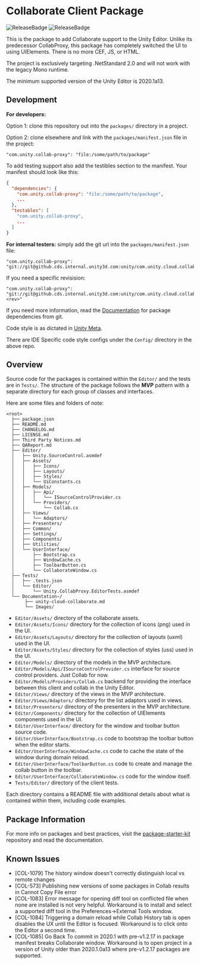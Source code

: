 # Collaborate Client Package
![ReleaseBadge](https://badges.cds.internal.unity3d.com/packages/com.unity.collab-proxy/release-badge.svg) ![ReleaseBadge](https://badges.cds.internal.unity3d.com/packages/com.unity.collab-proxy/candidates-badge.svg)

This is the package to add Collaborate support to the Unity Editor. Unlike its predecessor CollabProxy,
this package has completely switched the UI to using UIElements. There is no more CEF, JS, or HTML.

The project is exclusively targeting .NetStandard 2.0 and will not work with the legacy Mono runtime.

The minimum supported version of the Unity Editor is 2020.1a13.

## Development
**For developers:**

Option 1: clone this repository out into the `packages/` directory in a project.

Option 2: clone elsewhere and link with the `packages/manifest.json` file in the project:
```
"com.unity.collab-proxy": "file:/some/path/to/package"
```
To add testing support also add the testibles section to the manifest. Your manifest should look like this:
```json
{
  "dependencies": {
    "com.unity.collab-proxy": "file:/some/path/to/package",
    ...
  },
  "testables": [
    "com.unity.collab-proxy",
    ...
  ]
}
```

**For internal testers:** simply add the git url into the `packages/manifest.json` file:
```
"com.unity.collab-proxy": "git://git@github.cds.internal.unity3d.com:unity/com.unity.cloud.collaborate.git"
```
If you need a specific revisision:
```
"com.unity.collab-proxy": "git://git@github.cds.internal.unity3d.com:unity/com.unity.cloud.collaborate.git#<rev>"
```
If you need more information, read the [Documentation](https://docs.unity3d.com/Manual/upm-dependencies.html#Git) for package dependencies from git.

Code style is as dictated in [Unity Meta](https://github.cds.internal.unity3d.com/unity/unity-meta).

There are IDE Specific code style configs under the `Config/` directory in the above repo.

## Overview
Source code for the packages is contained within the `Editor/`
and the tests are in `Tests/`. The structure of the package follows
the **MVP** pattern with a separate directory for each group of classes
and interfaces.

Here are some files and folders of note:
```none
<root>
  ├── package.json
  ├── README.md
  ├── CHANGELOG.md
  ├── LICENSE.md
  ├── Third Party Notices.md
  ├── QAReport.md
  ├── Editor/
  │   ├── Unity.SourceControl.asmdef
  │   ├── Assets/
  │   │   ├── Icons/
  │   │   ├── Layouts/
  │   │   ├── Styles/
  │   │   └── UiConstants.cs
  │   ├── Models/
  │   │   ├── Api/
  │   │   │   └── ISourceControlProvider.cs
  │   │   └── Providers/
  │   │       └── Collab.cs
  │   ├── Views/
  │   │   └── Adaptors/
  │   ├── Presenters/
  │   ├── Common/
  │   ├── Settings/
  │   ├── Components/
  │   ├── Utilities/
  │   └── UserInterface/
  │       ├── Bootstrap.cs
  │       ├── WindowCache.cs
  │       ├── ToolbarButton.cs
  │       └── CollaborateWindow.cs
  ├── Tests/
  │   ├── .tests.json
  │   └── Editor/
  │       └── Unity.CollabProxy.EditorTests.asmdef
  └── Documentation~/
       ├── unity-cloud-collaborate.md
       └── Images/
```

- `Editor/Assets/` directory of the collaborate assets.
- `Editor/Assets/Icons/` directory for the collection of icons (png) used in the UI.
- `Editor/Assets/Layouts/` directory for the collection of layouts (uxml) used in the UI.
- `Editor/Assets/Styles/` directory for the collection of styles (uss) used in the UI.
- `Editor/Models/` directory of the models in the MVP architecture.
- `Editor/Models/Api/ISourceControlProvider.cs` interface for source control providers. Just Collab for now.
- `Editor/Models/Providers/Collab.cs` backend for providing the interface between this client and collab in the Unity Editor.
- `Editor/Views/` directory of the views in the MVP architecture.
- `Editor/Views/Adaptors/` directory for the list adaptors used in views.
- `Editor/Presenters/` directory of the presenters in the MVP architecture.
- `Editor/Components/` directory for the collection of UIElements components used in the UI.
- `Editor/UserInterface/` directory for the window and toolbar button source code.
- `Editor/UserInterface/Bootstrap.cs` code to bootstrap the toolbar button when the editor starts.
- `Editor/UserInterface/WindowCache.cs` code to cache the state of the window during domain reload.
- `Editor/UserInterface/ToolbarButton.cs` code to create and manage the collab button in the toolbar.
- `Editor/UserInterface/CollaborateWindow.cs` code for the window itself.
- `Tests/Editor/` directory of the client tests.

Each directory contains a README file with additional details about what is contained within them, including code
examples.

## Package Information
For more info on packages and best practices, visit the [package-starter-kit](https://github.cds.internal.unity3d.com/unity/com.unity.package-starter-kit) repository and read the documentation.

## Known Issues
* [COL-1079] The history window doesn't correctly distinguish local vs remote changes
* [COL-573] Publishing new versions of some packages in Collab results in Cannot Copy File error
* [COL-1083] Error message for opening diff tool on conflicted file when none are installed is not very helpful. Workaround is to install and select a supported diff tool in the Preferences->External Tools window.
* [COL-1084] Triggering a domain reload while Collab History tab is open disables the UX until the Editor is focused. Workaround is to click onto the Editor a second time.
* [COL-1085] Go Back To commit in 2020.1 with pre-v1.2.17 in package manifest breaks Collaborate window. Workaround is to open project in a version of Unity older than 2020.1.0a13 where pre-v1.2.17 packages are supported.
